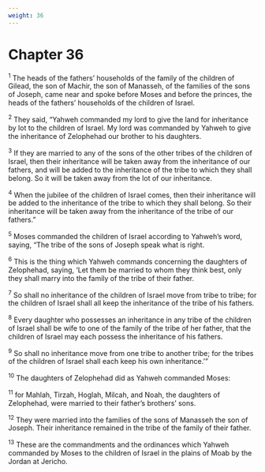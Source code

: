 ```yaml
---
weight: 36
---
```


# Chapter 36

<sup>1</sup> The heads of the fathers’ households of the family of the children of Gilead, the son of Machir, the son of Manasseh, of the families of the sons of Joseph, came near and spoke before Moses and before the princes, the heads of the fathers’ households of the children of Israel. 

<sup>2</sup> They said, “Yahweh commanded my lord to give the land for inheritance by lot to the children of Israel. My lord was commanded by Yahweh to give the inheritance of Zelophehad our brother to his daughters. 

<sup>3</sup> If they are married to any of the sons of the other tribes of the children of Israel, then their inheritance will be taken away from the inheritance of our fathers, and will be added to the inheritance of the tribe to which they shall belong. So it will be taken away from the lot of our inheritance. 

<sup>4</sup> When the jubilee of the children of Israel comes, then their inheritance will be added to the inheritance of the tribe to which they shall belong. So their inheritance will be taken away from the inheritance of the tribe of our fathers.” 

<sup>5</sup> Moses commanded the children of Israel according to Yahweh’s word, saying, “The tribe of the sons of Joseph speak what is right. 

<sup>6</sup> This is the thing which Yahweh commands concerning the daughters of Zelophehad, saying, ‘Let them be married to whom they think best, only they shall marry into the family of the tribe of their father. 

<sup>7</sup> So shall no inheritance of the children of Israel move from tribe to tribe; for the children of Israel shall all keep the inheritance of the tribe of his fathers. 

<sup>8</sup> Every daughter who possesses an inheritance in any tribe of the children of Israel shall be wife to one of the family of the tribe of her father, that the children of Israel may each possess the inheritance of his fathers. 

<sup>9</sup> So shall no inheritance move from one tribe to another tribe; for the tribes of the children of Israel shall each keep his own inheritance.’” 

<sup>10</sup> The daughters of Zelophehad did as Yahweh commanded Moses: 

<sup>11</sup> for Mahlah, Tirzah, Hoglah, Milcah, and Noah, the daughters of Zelophehad, were married to their father’s brothers’ sons. 

<sup>12</sup> They were married into the families of the sons of Manasseh the son of Joseph. Their inheritance remained in the tribe of the family of their father. 

<sup>13</sup> These are the commandments and the ordinances which Yahweh commanded by Moses to the children of Israel in the plains of Moab by the Jordan at Jericho. 

